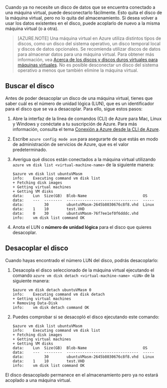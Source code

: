 <properties writer="kathydav" editor="tysonn" manager="timlt" />


Cuando ya no necesite un disco de datos que se encuentra conectado a una máquina virtual, puede desconectarlo fácilmente. Esto quita el disco de la máquina virtual, pero no lo quita del almacenamiento. Si desea volver a usar los datos existentes en el disco, puede acoplarlo de nuevo a la misma máquina virtual (o a otra).

> [AZURE.NOTE] Una máquina virtual en Azure utiliza distintos tipos de discos, como un disco del sistema operativo, un disco temporal local y discos de datos opcionales. Se recomienda utilizar discos de datos para almacenar datos para una máquina virtual. Para obtener más información, vea [Acerca de los discos y discos duros virtuales para máquinas virtuales](virtual-machines-disks-vhds.md). No es posible desconectar un disco del sistema operativo a menos que también elimine la máquina virtual.

## Buscar el disco

Antes de poder desacoplar un disco de una máquina virtual, tienes que saber cuál es el número de unidad lógica (LUN), que es un identificador para el disco que se va a desacoplar. Para ello, sigue estos pasos:

1. 	Abre la interfaz de la línea de comandos (CLI) de Azure para Mac, Linux y Windows y conéctate a tu suscripción de Azure. Para más información, consulta el tema [Conexión a Azure desde la CLI de Azure](../articles/xplat-cli-connect.md).

2.  Escribe `azure config
 	mode asm` para asegurarte de que estás en modo de administración de servicios de Azure, que es el valor predeterminado.

3. 	Averigua qué discos están conectados a la máquina virtual utilizando `azure vm disk list
	<virtual-machine-name>` de la siguiente manera:

		$azure vm disk list ubuntuVMasm
		info:    Executing command vm disk list
		+ Fetching disk images
		+ Getting virtual machines
		+ Getting VM disks
		data:    Lun  Size(GB)  Blob-Name                         OS
		data:    ---  --------  --------------------------------  -----
		data:         30        ubuntuVMasm-2645b8030676c8f8.vhd  Linux
		data:    1    10        test.VHD
		data:    0    30        ubuntuVMasm-76f7ee1ef0f6dddc.vhd
		info:    vm disk list command OK

4. 	Anota el LUN o **número de unidad lógica** para el disco que quieres desacoplar.


## Desacoplar el disco

Cuando hayas encontrado el número LUN del disco, podrás desacoplarlo:

1. 	Desacopla el disco seleccionado de la máquina virtual ejecutando el comando `azure vm disk detach
 	<virtual-machine-name> <LUN>` de la siguiente manera:

		$azure vm disk detach ubuntuVMasm 0
		info:    Executing command vm disk detach
		+ Getting virtual machines
		+ Removing Data-Disk
		info:    vm disk detach command OK

2. 	Puedes comprobar si se desacopló el disco ejecutando este comando:

		$azure vm disk list ubuntuVMasm
		info:    Executing command vm disk list
		+ Fetching disk images
		+ Getting virtual machines
		+ Getting VM disks
		data:    Lun  Size(GB)  Blob-Name                         OS
		data:    ---  --------  --------------------------------  -----
		data:         30        ubuntuVMasm-2645b8030676c8f8.vhd  Linux
		data:    1    10        test.VHD
		info:    vm disk list command OK

El disco desacoplado permanece en el almacenamiento pero ya no estará acoplado a una máquina virtual.

<!---HONumber=AcomDC_0204_2016-->